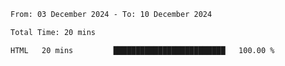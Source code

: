<!--START_SECTION:waka-->

```txt
From: 03 December 2024 - To: 10 December 2024

Total Time: 20 mins

HTML   20 mins         █████████████████████████   100.00 %
```

<!--END_SECTION:waka-->